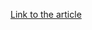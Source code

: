 [Link to the article](https://info.phishlabs.com/blog/alien-mobile-malware-evades-detection-increases-targets)
